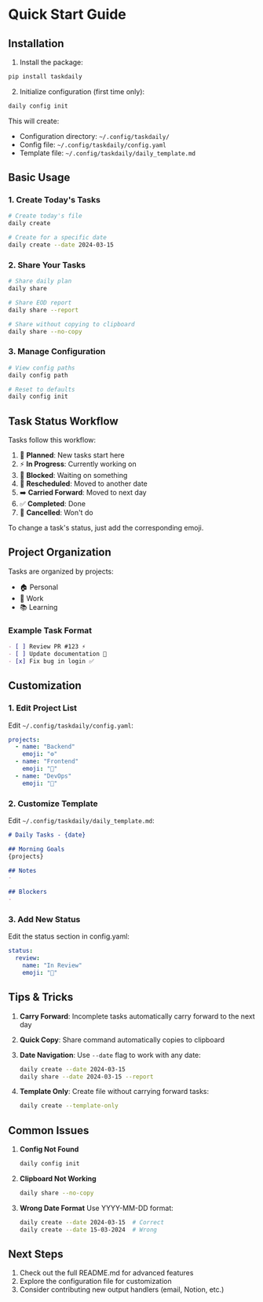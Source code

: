 # Quick Start Guide

## Installation

1. Install the package:
```bash
pip install taskdaily
```

2. Initialize configuration (first time only):
```bash
daily config init
```

This will create:
- Configuration directory: `~/.config/taskdaily/`
- Config file: `~/.config/taskdaily/config.yaml`
- Template file: `~/.config/taskdaily/daily_template.md`

## Basic Usage

### 1. Create Today's Tasks

```bash
# Create today's file
daily create

# Create for a specific date
daily create --date 2024-03-15
```

### 2. Share Your Tasks

```bash
# Share daily plan
daily share

# Share EOD report
daily share --report

# Share without copying to clipboard
daily share --no-copy
```

### 3. Manage Configuration

```bash
# View config paths
daily config path

# Reset to defaults
daily config init
```

## Task Status Workflow

Tasks follow this workflow:
1. 📝 **Planned**: New tasks start here
2. ⚡ **In Progress**: Currently working on
3. 🚧 **Blocked**: Waiting on something
4. 📅 **Rescheduled**: Moved to another date
5. ➡️ **Carried Forward**: Moved to next day
6. ✅ **Completed**: Done
7. 🚫 **Cancelled**: Won't do

To change a task's status, just add the corresponding emoji.

## Project Organization

Tasks are organized by projects:
- 🏠 Personal
- 💼 Work
- 📚 Learning

### Example Task Format

```markdown
- [ ] Review PR #123 ⚡
- [ ] Update documentation 📝
- [x] Fix bug in login ✅
```

## Customization

### 1. Edit Project List

Edit `~/.config/taskdaily/config.yaml`:
```yaml
projects:
  - name: "Backend"
    emoji: "⚙️"
  - name: "Frontend"
    emoji: "🎨"
  - name: "DevOps"
    emoji: "🚀"
```

### 2. Customize Template

Edit `~/.config/taskdaily/daily_template.md`:
```markdown
# Daily Tasks - {date}

## Morning Goals
{projects}

## Notes
- 

## Blockers
- 
```

### 3. Add New Status

Edit the status section in config.yaml:
```yaml
status:
  review:
    name: "In Review"
    emoji: "👀"
```

## Tips & Tricks

1. **Carry Forward**: Incomplete tasks automatically carry forward to the next day

2. **Quick Copy**: Share command automatically copies to clipboard

3. **Date Navigation**: Use `--date` flag to work with any date:
   ```bash
   daily create --date 2024-03-15
   daily share --date 2024-03-15 --report
   ```

4. **Template Only**: Create file without carrying forward tasks:
   ```bash
   daily create --template-only
   ```

## Common Issues

1. **Config Not Found**
   ```bash
   daily config init
   ```

2. **Clipboard Not Working**
   ```bash
   daily share --no-copy
   ```

3. **Wrong Date Format**
   Use YYYY-MM-DD format:
   ```bash
   daily create --date 2024-03-15  # Correct
   daily create --date 15-03-2024  # Wrong
   ```

## Next Steps

1. Check out the full README.md for advanced features
2. Explore the configuration file for customization
3. Consider contributing new output handlers (email, Notion, etc.) 